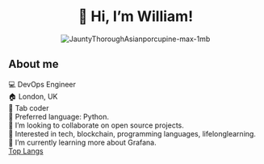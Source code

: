 <div align="center">
  
# 👋 Hi, I’m William!
  
</div>

<div align="center">

![JauntyThoroughAsianporcupine-max-1mb](https://user-images.githubusercontent.com/83907621/141540694-abb16686-5d52-4cb1-92e7-32f7e3743882.gif)

 </div>


## About me
  💻 DevOps Engineer</br>
  🏠 London, UK</br>
  🎹 Tab coder</br>
  🤖 Preferred language: Python.</br>
  💞️ I’m looking to collaborate on open source projects.</br>
  👀 Interested in tech, blockchain, programming languages, lifelonglearning.</br>
  🌱 I’m currently learning more about Grafana.</br>
[Top Langs](https://github-readme-stats.vercel.app/api/top-langs/?username=williamalvarezdev&layout=compact&theme=github_dark)


